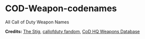 # COD-Weapon-codenames
All Call of Duty Weapon Names


**Credits:**
[The Stig](https://github.com/Stiggary), 
[callofduty fandom](https://callofduty.fandom.com/wiki/Call_of_Duty_Wiki), 
[CoD HQ Weapons Database](https://docs.google.com/spreadsheets/d/10BwA8Ia-SlnaZgDFLXjdP9AfG9h7ZsWtuVdofTakxHQ/edit?usp=sharing)
